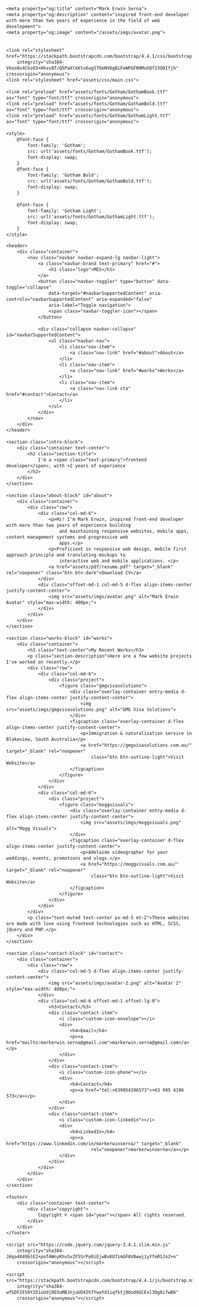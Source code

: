 <!DOCTYPE html>

<html lang="en">

<head>
    <meta charset="UTF-8">
    <meta name="viewport" content="width=device-width, initial-scale=1.0">
    <title>Mark Erwin Serna</title>
    <meta name="description" content="inspired front-end developer with more than two years of experience in the field of web development">
    
    <meta property="og:title" content="Mark Erwin Serna">
    <meta property="og:description" content="inspired front-end developer with more than two years of experience in the field of web development">
    <meta property="og:image" content="/assets/imgs/avatar.png">


    <link rel="stylesheet" href="https://stackpath.bootstrapcdn.com/bootstrap/4.4.1/css/bootstrap.min.css"
        integrity="sha384-Vkoo8x4CGsO3+Hhxv8T/Q5PaXtkKtu6ug5TOeNV6gBiFeWPGFN9MuhOf23Q9Ifjh" crossorigin="anonymous">
    <link rel="stylesheet" href="assets/css/main.css">

    <link rel="preload" href="assets/fonts/Gotham/GothamBook.ttf" as="font" type="font/ttf" crossorigin="anonymous">
    <link rel="preload" href="assets/fonts/Gotham/GothamBold.ttf" as="font" type="font/ttf" crossorigin="anonymous">
    <link rel="preload" href="assets/fonts/Gotham/GothamLight.ttf" as="font" type="font/ttf" crossorigin="anonymous">

    <style>
        @font-face {
            font-family: 'Gotham';
            src: url('assets/fonts/Gotham/GothamBook.ttf');
            font-display: swap;
        }
        @font-face {
            font-family: 'Gotham Bold';
            src: url('assets/fonts/Gotham/GothamBold.ttf');
            font-display: swap;
        }

        @font-face {
            font-family: 'Gotham Light';
            src: url('assets/fonts/Gotham/GothamLight.ttf');
            font-display: swap;
        }
    </style>

</head>

<body>

    <header>
        <div class="container">
            <nav class="navbar navbar-expand-lg navbar-light">
                <a class="navbar-brand text-primary" href="#">
                    <h1 class="logo">MES</h1>
                </a>
                <button class="navbar-toggler" type="button" data-toggle="collapse"
                    data-target="#navbarSupportedContent" aria-controls="navbarSupportedContent" aria-expanded="false"
                    aria-label="Toggle navigation">
                    <span class="navbar-toggler-icon"></span>
                </button>

                <div class="collapse navbar-collapse" id="navbarSupportedContent">
                    <ul class="navbar-nav">
                        <li class="nav-item">
                            <a class="nav-link" href="#about">About</a>
                        </li>
                        <li class="nav-item">
                            <a class="nav-link" href="#works">Works</a>
                        </li>
                        <li class="nav-item">
                            <a class="nav-link cta" href="#contact">Contact</a>
                        </li>
                    </ul>
                </div>
            </nav>
        </div>
    </header>

    <section class="intro-block">
        <div class="container text-center">
            <h2 class="section-title">
                I'm a <span class="text-primary">frontend developer</span>, with +2 years of experience
            </h2>
        </div>
    </section>

    <section class="about-block" id="about">
        <div class="container">
            <div class="row">
                <div class="col-md-6">
                    <p>Hi! I'm Mark Erwin, inspired front-end developer with more than two years of experience building
                        and maintaining responsive websites, mobile apps, content management systems and progressive web
                        apps.</p>
                    <p>Proficient in responsive web design, mobile first approach principle and translating mockups to
                        interactive web and mobile applications. </p>
                    <a href="assets/pdf/resume.pdf" target="_blank" rel="noopener" class="btn btn-dark">Download CV</a>
                </div>
                <div class="offset-md-1 col-md-5 d-flex align-items-center justify-content-center">
                    <img src="assets/imgs/avatar.png" alt="Mark Erwin Avatar" style="max-width: 400px;">
                </div>
            </div>
        </div>
    </section>

    <section class="works-block" id="works">
        <div class="container">
            <h3 class="text-center">My Recent Works</h3>
            <p class="section-description">Here are a few website projects I've worked on recently.</p>
            <div class="row">
                <div class="col-md-6">
                    <div class="project">
                        <figure class="gmgvisasolutions">
                            <div class="overlay-container entry-media d-flex align-items-center justify-content-center">
                                <img src="assets/imgs/gmgvisasolutions.png" alt="GMG Visa Solutions">
                            </div>
                            <figcaption class="overlay-container d-flex align-items-center justify-content-center">
                                <p>Immigration & naturalization service in Blakeview, South Australia</p>
                                <a href="https://gmgvisasolutions.com.au/" target="_blank" rel="noopener"
                                    class="btn btn-outline-light">Visit Website</a>
                            </figcaption>
                        </figure>
                    </div>
                </div>
                <div class="col-md-6">
                    <div class="project">
                        <figure class="moggvisuals">
                            <div class="overlay-container entry-media d-flex align-items-center justify-content-center">
                                <img src="assets/imgs/moggvisuals.png" alt="Mogg Visuals">
                            </div>
                            <figcaption class="overlay-container d-flex align-items-center justify-content-center">
                                <p>Adelaide videographer for your weddings, events, promotions and vlogs.</p>
                                <a href="https://moggvisuals.com.au/" target="_blank" rel="noopener"
                                    class="btn btn-outline-light">Visit Website</a>
                            </figcaption>
                        </figure>
                    </div>
                </div>
            </div>
            <p class="text-muted text-center px-md-5 mt-2">These websites are made with love using frontend technologies such as HTML, SCSS, jQuery and PHP.</p>
        </div>
    </section>

    <section class="contact-block" id="contact">
        <div class="container">
            <div class="row">
                <div class="col-md-5 d-flex align-items-center justify-content-center">
                    <img src="assets/imgs/avatar-2.png" alt="Avatar 2" style="max-width: 400px;">
                </div>
                <div class="col-md-6 offset-md-1 offset-lg-0">
                    <h3>Contact</h3>
                    <div class="contact-item">
                        <i class="custom-icon-envelope"></i>
                        <div>
                            <h4>Email</h4>
                            <p><a href="mailto:markerwin.serna@gmail.com">markerwin.serna@gmail.com</a></p>
                        </div>
                    </div>
                    <div class="contact-item">
                        <i class="custom-icon-phone"></i>
                        <div>
                            <h4>Contact</h4>
                            <p><a href="tel:+639954196573">+63 995 4196 573</a></p>
                        </div>
                    </div>
                    <div class="contact-item">
                        <i class="custom-icon-linkedin"></i>
                        <div>
                            <h4>LinkedIn</h4>
                            <p><a href="https://www.linkedin.com/in/markerwinserna/" target="_blank"
                                    rel="noopener">markerwinserna</a></p>
                        </div>
                    </div>
                </div>
            </div>
        </div>
    </section>

    <footer>
        <div class="container text-center">
            <div class="copyright">
                Copyright © <span id="year"></span> All rights reserved.
            </div>
        </div>
    </footer>

    <script src="https://code.jquery.com/jquery-3.4.1.slim.min.js"
        integrity="sha384-J6qa4849blE2+poT4WnyKhv5vZF5SrPo0iEjwBvKU7imGFAV0wwj1yYfoRSJoZ+n"
        crossorigin="anonymous"></script>

    <script src="https://stackpath.bootstrapcdn.com/bootstrap/4.4.1/js/bootstrap.min.js"
        integrity="sha384-wfSDF2E50Y2D1uUdj0O3uMBJnjuUD4Ih7YwaYd1iqfktj0Uod8GCExl3Og8ifwB6"
        crossorigin="anonymous"></script>

</body>
<script>
    $(function () {
        $('#year').text(new Date().getFullYear());
    });
</script>

</html>
